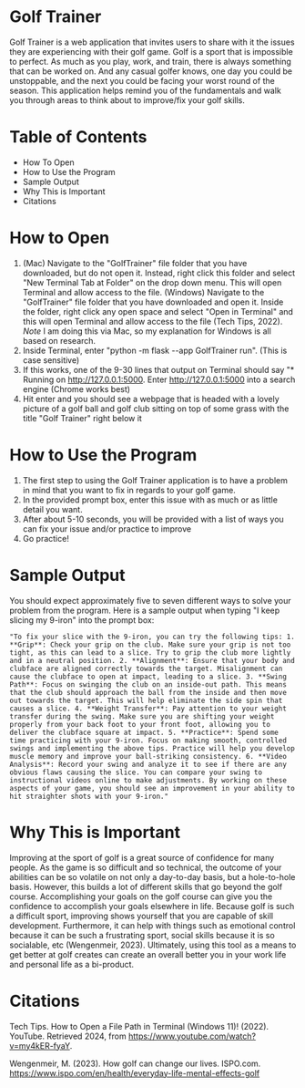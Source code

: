 # Golf Trainer
Golf Trainer is a web application that invites users to share with it the issues they are experiencing with their golf game. Golf is a sport that is impossible to perfect. As much as you play, work, and train, there is always something that can be worked on. And any casual golfer knows, one day you could be unstoppable, and the next you could be facing your worst round of the season. This application helps remind you of the fundamentals and walk you through areas to think about to improve/fix your golf skills.

# Table of Contents
- How To Open
- How to Use the Program
- Sample Output
- Why This is Important
- Citations

# How to Open
1. (Mac) Navigate to the "GolfTrainer" file folder that you have downloaded, but do not open it. Instead, right click this folder and select "New Terminal Tab at Folder" on the drop down menu. This will open Terminal and allow access to the file. (Windows) Navigate to the "GolfTrainer" file folder that you have downloaded and open it. Inside the folder, right click any open space and select "Open in Terminal" and this will open Terminal and allow access to the file (Tech Tips, 2022). 
*Note* I am doing this via Mac, so my explanation for Windows is all based on research.
2. Inside Terminal, enter "python -m flask --app GolfTrainer run". (This is case sensitive)
3. If this works, one of the 9-30 lines that output on Terminal should say "* Running on http://127.0.0.1:5000. Enter http://127.0.0.1:5000 into a search engine (Chrome works best)
4. Hit enter and you should see a webpage that is headed with a lovely picture of a golf ball and golf club sitting on top of some grass with the title "Golf Trainer" right below it

# How to Use the Program
1. The first step to using the Golf Trainer application is to have a problem in mind that you want to fix in regards to your golf game. 
2. In the provided prompt box, enter this issue with as much or as little detail you want.
3. After about 5-10 seconds, you will be provided with a list of ways you can fix your issue and/or practice to improve
4. Go practice!

# Sample Output
You should expect approximately five to seven different ways to solve your problem from the program. Here is a sample output when typing "I keep slicing my 9-iron" into the prompt box:

    "To fix your slice with the 9-iron, you can try the following tips: 1. **Grip**: Check your grip on the club. Make sure your grip is not too tight, as this can lead to a slice. Try to grip the club more lightly and in a neutral position. 2. **Alignment**: Ensure that your body and clubface are aligned correctly towards the target. Misalignment can cause the clubface to open at impact, leading to a slice. 3. **Swing Path**: Focus on swinging the club on an inside-out path. This means that the club should approach the ball from the inside and then move out towards the target. This will help eliminate the side spin that causes a slice. 4. **Weight Transfer**: Pay attention to your weight transfer during the swing. Make sure you are shifting your weight properly from your back foot to your front foot, allowing you to deliver the clubface square at impact. 5. **Practice**: Spend some time practicing with your 9-iron. Focus on making smooth, controlled swings and implementing the above tips. Practice will help you develop muscle memory and improve your ball-striking consistency. 6. **Video Analysis**: Record your swing and analyze it to see if there are any obvious flaws causing the slice. You can compare your swing to instructional videos online to make adjustments. By working on these aspects of your game, you should see an improvement in your ability to hit straighter shots with your 9-iron."

# Why This is Important
Improving at the sport of golf is a great source of confidence for many people. As the game is so difficult and so technical, the outcome of your abilities can be so volatile on not only a day-to-day basis, but a hole-to-hole basis. However, this builds a lot of different skills that go beyond the golf course. Accomplishing your goals on the golf course can give you the confidence to accomplish your goals elsewhere in life. Because golf is such a difficult sport, improving shows yourself that you are capable of skill development. Furthermore, it can help with things such as emotional control because it can be such a frustrating sport, social skills because it is so socialable, etc (Wengenmeir, 2023). Ultimately, using this tool as a means to get better at golf creates can create an overall better you in your work life and personal life as a bi-product. 

# Citations
Tech Tips. How to Open a File Path in Terminal (Windows 11)! (2022). YouTube. Retrieved 2024, from https://www.youtube.com/watch?v=my4kER-fyaY.

Wengenmeir, M. (2023). How golf can change our lives. ISPO.com. https://www.ispo.com/en/health/everyday-life-mental-effects-golf 